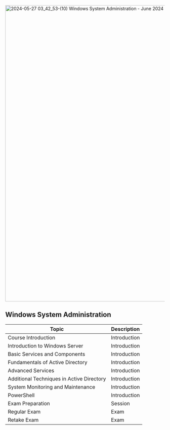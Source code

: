 
<img width="936" alt="2024-05-27 03_42_53-(10) Windows System Administration - June 2024 @SoftUni _ Facebook" src="https://github.com/svetlanasieber/Software-Engineering--Path-SoftUni/assets/135451084/5567ecc8-d52c-4952-9c2a-4a7c94424fad">


## Windows System Administration

| Topic                                      | Description   |
|--------------------------------------------|---------------|
| Course Introduction                        | Introduction  |
| Introduction to Windows Server             | Introduction  |
| Basic Services and Components              | Introduction  |
| Fundamentals of Active Directory           | Introduction  |
| Advanced Services                          | Introduction  |
| Additional Techniques in Active Directory  | Introduction  |
| System Monitoring and Maintenance          | Introduction  |
| PowerShell                                 | Introduction  |
| Exam Preparation                           | Session       |
| Regular Exam                               | Exam          |
| Retake Exam                                | Exam          |

